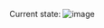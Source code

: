 Current state:
![image](https://github.com/kwudev/html/assets/156358566/bbfdcaf9-5576-4f13-a858-4de8fac4eeb8)
